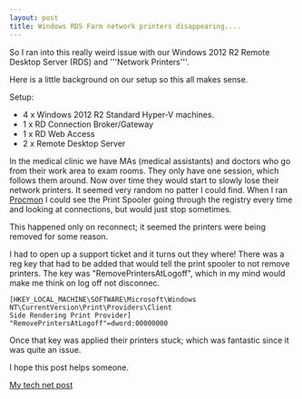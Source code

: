 ```yaml
---
layout: post
title: Windows RDS Farm network printers disappearing....
---
```


So I ran into this really weird issue with our Windows 2012 R2 Remote Desktop Server (RDS) and '''Network Printers'''.

Here is a little background on our setup so this all makes sense.

Setup:

* 4 x Windows 2012 R2 Standard Hyper-V machines.
 * 1 x RD Connection Broker/Gateway
 * 1 x RD Web Access
 * 2 x Remote Desktop Server


In the medical clinic we have MAs (medical assistants) and doctors who go from their work area to exam rooms. 
They only have one session, which follows them around. Now over time they would start to slowly lose their network printers. 
It seemed very random no patter I could find. When I ran [Procmon](http://technet.microsoft.com/en-us/sysinternals/bb896645.aspx) I could see the Print Spooler going through the registry every time and looking at connections, but would just stop sometimes.

This happened only on reconnect; it seemed the printers were being removed for some reason. 

I had to open up a support ticket and it turns out they where! There was a reg key that had to be added that would tell the print spooler to not remove printers.
The key was "RemovePrintersAtLogoff", which in my mind would make me think on log off not disconnec. 

```
[HKEY_LOCAL_MACHINE\SOFTWARE\Microsoft\Windows NT\CurrentVersion\Print\Providers\Client 
Side Rendering Print Provider]
"RemovePrintersAtLogoff"=dword:00000000
```

Once that key was applied their printers stuck; which was fantastic since it was quite an issue. 

I hope this post helps someone.

[My tech net post](http://social.technet.microsoft.com/Forums/windowsserver/en-US/9e8642e4-f83e-4902-9c28-39671bbf239a/network-printers-disappear-upon-reconnect-to-a-disconnected-session)
